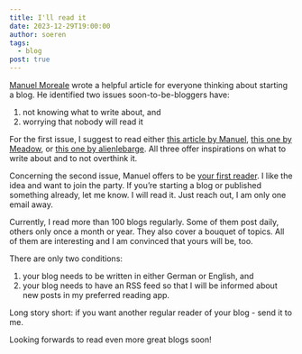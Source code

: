 ```yaml
---
title: I'll read it
date: 2023-12-29T19:00:00
author: soeren
tags:
  - blog
post: true
---
```


[Manuel Moreale](https://manuelmoreale.com/) wrote a helpful article for everyone thinking about starting a blog. He identified two issues soon-to-be-bloggers have:

1. not knowing what to write about, and
1. worrying that nobody will read it

For the first issue, I suggest to read either [this article by Manuel](https://manuelmoreale.com/unsolicited-blogging-advice), [this one by Meadow](https://meadow.bearblog.dev/who-am-i-writing-for/), or [this one by alienlebarge](https://alienlebarge.ch/bookmarks/2023/11/what-to-blog-about-when/). All three offer inspirations on what to write about and to not overthink it.

Concerning the second issue, Manuel offers to be [your first reader](https://manuelmoreale.com/i-ll-read-it). I like the idea and want to join the party. If you’re starting a blog or published something already, let me know. I will read it. Just reach out, I am only one email away.

Currently, I read more than 100 blogs regularly. Some of them post daily, others only once a month or year. They also cover a bouquet of topics. All of them are interesting and I am convinced that yours will be, too.

There are only two conditions:

1. your blog needs to be written in either German or English, and
1. your blog needs to have an RSS feed so that I will be informed about new posts in my preferred reading app.

Long story short: if you want another regular reader of your blog - send it to me.

Looking forwards to read even more great blogs soon!


